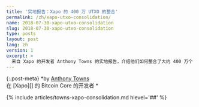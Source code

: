 ```yaml
---
title: '实地报告：Xapo 的 400 万 UTXO 的整合'
permalink: /zh/xapo-utxo-consolidation/
name: 2018-07-30-xapo-utxo-consolidation
slug: 2018-07-30-xapo-utxo-consolidation
type: posts
layout: post
lang: zh
version: 1
excerpt: >
  来自 Xapo 的开发者 Anthony Towns 的实地报告，介绍他们如何整合了大约 400 万个 UTXO 以准备应对未来可能的费用增加。
---
```


{:.post-meta}
*by [Anthony Towns](https://twitter.com/ajtowns)<br>在 [Xapo][] 的 Bitcoin Core 的开发者
*

{% include articles/towns-xapo-consolidation.md hlevel='##' %}
